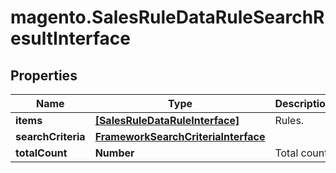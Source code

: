 # magento.SalesRuleDataRuleSearchResultInterface

## Properties
Name | Type | Description | Notes
------------ | ------------- | ------------- | -------------
**items** | [**[SalesRuleDataRuleInterface]**](SalesRuleDataRuleInterface.md) | Rules. | 
**searchCriteria** | [**FrameworkSearchCriteriaInterface**](FrameworkSearchCriteriaInterface.md) |  | 
**totalCount** | **Number** | Total count. | 



